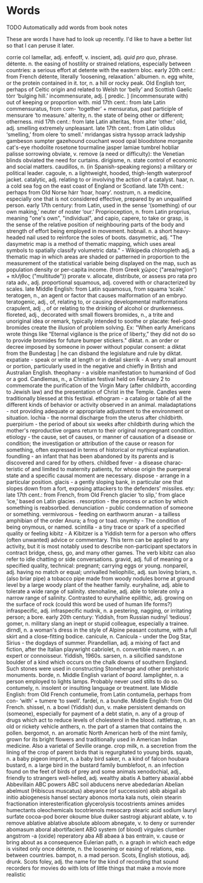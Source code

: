 # Words

TODO Automatically add words from book notes

These are words I have had to look up recently. I'd like to have a better list so that I can peruse it later.

corrie
col
lamellar, adj.
enfeoff, v.
inscient, adj.
_quid pro quo_, phrase.
détente. n. the easing of hostility or strained relations, especially between countries: a serious effort at detente with the eastern bloc. early 20th cent.: from French détente, literally ‘loosening, relaxation.’
albumen. n. egg white, or the protein contained in it.
tor, n. a hill or rocky peak. Old English torr, perhaps of Celtic origin and related to Welsh tor ‘belly’ and Scottish Gaelic tòrr ‘bulging hill.’
incommensurate, adj. [ predic. ] (incommensurate with) out of keeping or proportion with. mid 17th cent.: from late Latin commensuratus, from com- ‘together’ + mensuratus, past participle of mensurare ‘to measure.’
alterity, n. the state of being other or different; otherness. mid 17th cent.: from late Latin alteritas, from alter ‘other.’
olid, adj. smelling extremely unpleasant. late 17th cent.: from Latin olidus ‘smelling,’ from olere ‘to smell.’
mridangas
sistra
hyssop
arrack
ladyship
gambeson
sumpter
gazehound
couchant
wood
opal
bloodstone
morganite
cat's-eye
rhodolite
rosetone
tourmaline
jasper
lamiae
tumbrel
hobliar
palisse
sorrowing
obviate, v. remove (a need or difficulty): the Venetian blinds obviated the need for curtains.
dirigisme, n. state control of economic and social matters.
caudillos, n. (in Spanish-speaking regions) a military or political leader.
cagoule, n. a lightweight, hooded, thigh-length waterproof jacket.
catalytic, adj. relating to or involving the action of a catalyst.
haar, n. a cold sea fog on the east coast of England or Scotland. late 17th cent.: perhaps from Old Norse hárr ‘hoar, hoary’.
nostrum, n. a medicine, especially one that is not considered effective, prepared by an unqualified person. early 17th century: from Latin, used in the sense ‘(something) of our own making,’ neuter of noster ‘our.’
Proprioception, n. from Latin proprius, meaning "one's own", "individual", and capio, capere, to take or grasp, is the sense of the relative position of neighbouring parts of the body and strength of effort being employed in movement.
hobnail. n. a short heavy-headed nail used to reinforce the soles of boots.
dasymetric, adj. "The dasymetric map is a method of thematic mapping, which uses areal symbols to spatially classify volumetric data." - Wikipedia
chloropleth adj. a thematic map in which areas are shaded or patterned in proportion to the measurement of the statistical variable being displayed on the map, such as population density or per-capita income. (from Greek χῶρος ("area/region") + πλῆθος ("multitude"))
prorate v. allocate, distribute, or assess pro rata
pro rata adv., adj. proportional
squamous, adj. covered with or characterized by scales. late Middle English: from Latin squamosus, from squama ‘scale.’
teratogen, n., an agent or factor that causes malformation of an embryo.
teratogenic, adj., of, relating to, or causing developmental malformations
crapulent, adj ., of or relating to the drinking of alcohol or drunkenness.
floreted, adj., decorated with small flowers
bromides, n., a trite and unoriginal idea or remark, typically intended to soothe or placate: feel-good bromides create the illusion of problem solving. Ex: "When early Americans wrote things like “Eternal vigilance is the price of liberty,” they did not do so to provide bromides for future bumper stickers."
diktat. n. an order or decree imposed by someone in power without popular consent: a diktat from the Bundestag | he can disband the legislature and rule by diktat.
expatiate - speak or write at length or in detail
skerrik - A very small amount or portion, particularly used in the negative and chiefly in British and Australian English.
theophany - a visible manifestation to humankind of God or a god.
Candlemas, n., a Christian festival held on February 2 to commemorate the purification of the Virgin Mary (after childbirth, according to Jewish law) and the presentation of Christ in the Temple. Candles were traditionally blessed at this festival.
ethogram - a catalog or table of all the different kinds of behavior or activity observed in an animal.
maladaptations - not providing adequate or appropriate adjustment to the environment or situation.
lochia - the normal discharge from the uterus after childbirth.
puerpirium - the period of about six weeks after childbirth during which the mother's reproductive organs return to their original nonpregnant condition.
etiology - the cause, set of causes, or manner of causation of a disease or condition; the investigation or attribution of the cause or reason for something, often expressed in terms of historical or mythical explanation.
foundling - an infant that has been abandoned by its parents and is discovered and cared for by others.
childbed fever - a disease charac­teristic of and limited to maternity patients, for whose origin the puerperal state and a specific causal moment are necessary.
dispose - arrange in a particular position.
glacis - a gently sloping bank, in particular one that slopes down from a fort, exposing attackers to the defenders' missiles. ety: late 17th cent.: from French, from Old French glacier ‘to slip,’ from glace ‘ice,’ based on Latin glacies .
resorption - the process or action by which something is reabsorbed.
denunciation - public condemnation of someone or something.
vermivorous - feeding on earthworm
anuran - a tailless amphibian of the order Anura; a frog or toad.
onymity - The condition of being onymous, or named.
scintilla - a tiny trace or spark of a specified quality or feeling
kibitz - A Kibitzer is a Yiddish term for a person who offers (often unwanted) advice or commentary. This term can be applied to any activity, but it is most notably used to describe non-participant spectators in contract bridge, chess, go, and many other games. The verb kibitz can also refer to idle chatting or side conversations.
gravid, adj. full of meaning or a specified quality, technical: pregnant; carrying eggs or young.
nonpareil, adj. having no match or equal; unrivalled
heliophilic, adj. sun loving
briars, n. (also briar pipe) a tobacco pipe made from woody nodules borne at ground level by a large woody plant of the heather family.
euryhaline, adj. able to tolerate a wide range of salinity.
stenohaline, adj.  able to tolerate only a narrow range of salinity. Contrasted to euryhaline
epilithic, adj. growing on the surface of rock (could this word be used of human life forms?)
infraspecific, adj. infraspecific
nudnik, n. a pestering, nagging, or irritating person; a bore. early 20th century: Yiddish, from Russian nudnyĭ ‘tedious’.
gomer, n. military slang an inept or stupid colleague, especially a trainee.
dirndl, n. a woman's dress in the style of Alpine peasant costume, with a full skirt and a close-fitting bodice.
canicule, n. Canicula - under the Dog Star, Sirius - the dogdays of summer.
Pirandellian, adj. a mixing of fact and fiction, after the Italian playwright
cabriolet, n. convertible
maven, n. an expert or connoisseur. Yiddish, 1960s.
sarsen, n. a silicified sandstone boulder of a kind which occurs on the chalk downs of southern England. Such stones were used in constructing Stonehenge and other prehistoric monuments.
borde, n. Middle English variant of _board_.
lamplighter, n. a person employed to lights lamps. Probably never used stilts to do so. 
contumely, n. insolent or insulting language or treatment. late Middle English: from Old French contumelie, from Latin contumelia, perhaps from con- ‘with’ + tumere ‘to swell’.
fardel, n. a bundle. Middle English: from Old French.
shissel, n. a bowl (Yiddish)
dun, v. make persistent demands on (someone), especially for payment of a debt
statin, n. any of a group of drugs which act to reduce levels of cholesterol in the blood.
rattletrap, n. an old or rickety vehicle
anthers, n. the part of a stamen that contains the pollen.
bergomot, n. an aromatic North American herb of the mint family, grown for its bright flowers and traditionally used in American Indian medicine. Also a varietal of Seville orange. 
crop milk, n. a secretion from the lining of the crop of parent birds that is regurgitated to young birds.
squab, n. a baby pigeon
imprint, n. a baby bird
saker, n. a kind of falcon
houbara bustard, n. a large bird in the bustard family
bumblefoot, n. an infection found on the feet of birds of prey and some animals
xenodochial, adj., friendly to strangers
well-helled, adj. wealthy
abatis
A battery
abaxial
abbé
Abbevillain
ABC powers
ABC soil
abducens nerve
abededarian
Abelian
abelmust (Hibiscus muscatus)
abeyance (of succession)
abib
abigail
ab initio
abiogenesis
hansel
sectary
abonos
morta
kala nuts,
olein
stearin
fractionation
interesterification
glycerolysis
tocostrients
amines
amides
humectants
oleochemicals
tocotrienols
mesocarp
stearic acid
sodium lauryl surfate
cocoa-pod borer
okoume
blue duiker
sastrogi
abjurant
ablate, v. to remove
ablative
ablative absolute
abloom
abnegate, v. to deny or surrender
abomasum
aboral
abortifacient
ABO system (of blood)
virgules
clumber
angstrom
-a (oxide)
reperatory
aba
AB
abaea
à bas
entrain, v. cause or bring about as a consequence
Eulerian path, n. a graph in which each edge is visited only once
détente, n. the loosening or easing of relations, esp. between countries. 
bampot, n. a mad person. Scots, English
stotious, adj. drunk. Scots
foley, adj. the name for the kind of recording that sound recorders for movies do with lots of little things that make a movie more realistic
